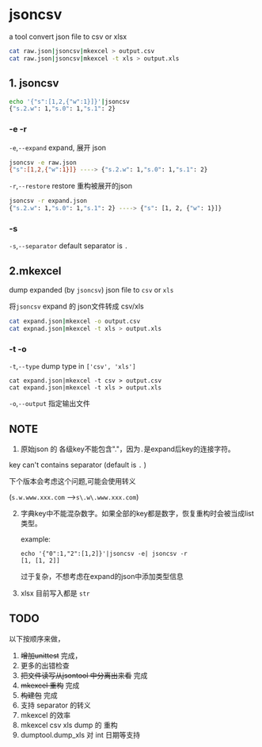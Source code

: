 # jsoncsv 

a tool convert json file to csv or xlsx

```bash
cat raw.json|jsoncsv|mkexcel > output.csv
cat raw.json|jsoncsv|mkexcel -t xls > output.xls
```


## 1. jsoncsv

```bash
echo '{"s":[1,2,{"w":1}]}'|jsoncsv
{"s.2.w": 1,"s.0": 1,"s.1": 2}
```

### -e -r

`-e`,`--expand` expand, 展开 json

```bash
jsoncsv -e raw.json
{"s":[1,2,{"w":1}]} ----> {"s.2.w": 1,"s.0": 1,"s.1": 2}
```
`-r`,`--restore` restore 重构被展开的json

```bash
jsoncsv -r expand.json
{"s.2.w": 1,"s.0": 1,"s.1": 2} ----> {"s": [1, 2, {"w": 1}]}
```

### -s

 `-s`,`--separator` default separator is `.`

## 2.mkexcel

dump expanded (by `jsoncsv`) json file to `csv` or `xls`

将`jsoncsv` expand 的 json文件转成 csv/xls

```bash
cat expand.json|mkexcel -o output.csv
cat expnad.json|mkexcel -t xls > output.xls
```


### -t -o

`-t`,`--type` dump type in `['csv', 'xls']`

```
cat expand.json|mkexcel -t csv > output.csv
cat expand.json|mkexcel -t xls > output.xls
```

`-o`,`--output` 指定输出文件


##  NOTE

1. 原始json 的 各级key不能包含"."，因为`.`是expand后key的连接字符。
  
  key can't contains separator (default is `.` )
  
  下个版本会考虑这个问题,可能会使用转义 
  
  (`s.w.www.xxx.com` -->`s\.w\.www.xxx.com`)
  
2. 字典key中不能混杂数字。如果全部的key都是数字，恢复重构时会被当成list类型。

   example:
   
	```
	echo '{"0":1,"2":[1,2]}'|jsoncsv -e| jsoncsv -r
	[1, [1, 2]]
	```
	
	过于复杂，不想考虑在expand的json中添加类型信息

3. xlsx 目前写入都是 `str`


## TODO

以下按顺序来做，

1. <s>增加unittest</s> 完成，
2. 更多的出错检查
3. <s>把文件读写从jsontool 中分离出来看</s> 完成
4. <s>mkexcel 重构</s> 完成
5. <s>构建包</s> 完成
6. 支持 separator 的转义
7. mkexcel 的效率
8. mkexcel csv xls dump 的 重构
9. dumptool.dump_xls 对 int 日期等支持
